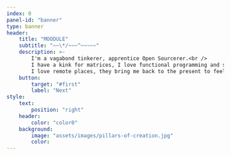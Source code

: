 ```yaml
---
index: 0
panel-id: "banner"
type: banner
header:
    title: "MOODULE"
    subtitle: "~~\*/~~~^~~~~~"
    description: >-
        I'm a vagabond tinkerer, apprentice Open Sourcerer.<br />
        I have a kink for matrices, I love functional programming and sensors.<br />
        I love remote places, they bring me back to the present to feel and think my way, literally.
    button:
        target: "#first"
        label: "Next"
style:
    text:
        position: "right"
    header:
        color: "color0"
    background:
        image: "assets/images/pillars-of-creation.jpg"
        color:
---
```


